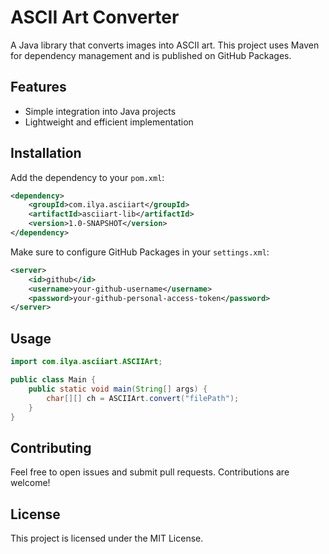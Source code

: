 # ASCII Art Converter

A Java library that converts images into ASCII art. This project uses Maven for dependency management and is published on GitHub Packages.

## Features
- Simple integration into Java projects
- Lightweight and efficient implementation

## Installation

Add the dependency to your `pom.xml`:

```xml
<dependency>
    <groupId>com.ilya.asciiart</groupId>
    <artifactId>asciiart-lib</artifactId>
    <version>1.0-SNAPSHOT</version>
</dependency>
```

Make sure to configure GitHub Packages in your `settings.xml`:

```xml
<server>
    <id>github</id>
    <username>your-github-username</username>
    <password>your-github-personal-access-token</password>
</server>
```

## Usage

```java
import com.ilya.asciiart.ASCIIArt;

public class Main {
    public static void main(String[] args) {
        char[][] ch = ASCIIArt.convert("filePath");
    }
}
```

## Contributing
Feel free to open issues and submit pull requests. Contributions are welcome!

## License
This project is licensed under the MIT License.
